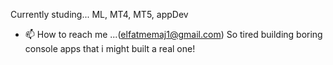 Currently studing... ML, MT4, MT5, appDev

- 📫 How to reach me ...(elfatmemaj1@gmail.com)
So tired building boring console apps that i might built a real one!

<!---
elfat-py/elfat-py is a ✨ special ✨ repository because its `README.md` (this file) appears on your GitHub profile.
You can click the Preview link to take a look at your changes.
--->
